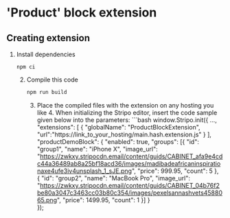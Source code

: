 # 'Product' block extension

## Creating extension

1. Install dependencies
     ```
     npm ci
     ```
   2. Compile this code
       ```bash
       npm run build
       ```
      3. Place the compiled files with the extension on any hosting you like
         4. When initializing the Stripo editor, insert the code sample given below into the parameters:
              ```bash
                  window.Stripo.init({
                     ...,
                     "extensions": [
                         {
                           "globalName": "ProductBlockExtension",
                           "url":"https://link_to_your_hosting/main.hash.extension.js"
                         }
                     ],
                     "productDemoBlock": {
                         "enabled": true,
                     "groups": [{
                          "id": "group1",
                          "name": "iPhone X",
                          "image_url": "https://zwkxy.stripocdn.email/content/guids/CABINET_afa9e4cdc44a36489ab8a25bf18acd36/images/madibadeafricaninspirationaxe4ufe3iv4unsplash_1_sJE.png",
                          "price": 999.95,
                          "count": 5
                        }, {
                          "id": "group2",
                          "name": "MacBook Pro",
                          "image_url": "https://zwkxy.stripocdn.email/content/guids/CABINET_04b76f2be80a3047c3463cc03b80c354/images/pexelsannashvets4588065.png",
                          "price": 1499.95,
                          "count": 1
                        }]
                  }    
               });
           ```